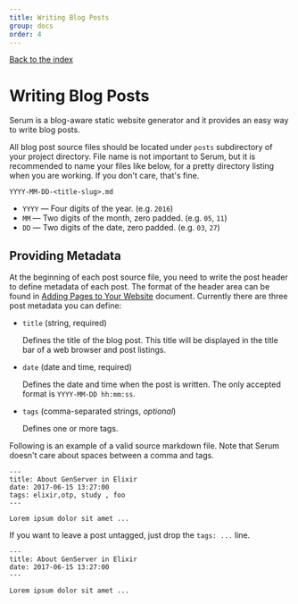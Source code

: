 ```yaml
---
title: Writing Blog Posts
group: docs
order: 4
---
```


[Back to the index](%page:docs/index)

# Writing Blog Posts

Serum is a blog-aware static website generator and it provides an easy way to
write blog posts.

All blog post source files should be located under `posts` subdirectory of your
project directory. File name is not important to Serum, but it is recommended to
name your files like below, for a pretty directory listing when you are working.
If you don't care, that's fine.

```
YYYY-MM-DD-<title-slug>.md
```

* `YYYY` &mdash; Four digits of the year. (e.g. `2016`)
* `MM` &mdash; Two digits of the month, zero padded. (e.g. `05`, `11`)
* `DD` &mdash; Two digits of the date, zero padded. (e.g. `03`, `27`)

## Providing Metadata

At the beginning of each post source file, you need to write the post header
to define metadata of each post. The format of the header area can be found in
[Adding Pages to Your Website](%page:docs/pages) document. Currently there are
three post metadata you can define:

* `title` (string, required)

    Defines the title of the blog post. This title will be displayed in the
    title bar of a web browser and post listings.

* `date` (date and time, required)

    Defines the date and time when the post is written. The only accepted format
    is `YYYY-MM-DD hh:mm:ss`.

* `tags` (comma-separated strings, *optional*)

    Defines one or more tags.

Following is an example of a valid source markdown file. Note that Serum doesn't
care about spaces between a comma and tags.

```
---
title: About GenServer in Elixir
date: 2017-06-15 13:27:00
tags: elixir,otp, study , foo
---

Lorem ipsum dolor sit amet ...
```

If you want to leave a post untagged, just drop the `tags: ...` line.

```
---
title: About GenServer in Elixir
date: 2017-06-15 13:27:00
---

Lorem ipsum dolor sit amet ...
```
